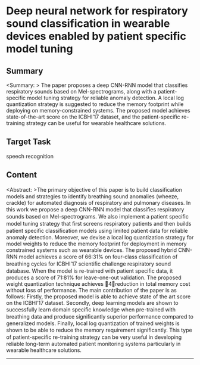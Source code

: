 # Deep neural network for respiratory sound classification in wearable devices enabled by patient specific model tuning

## Summary

<Summary: > The paper proposes a deep CNN-RNN model that classifies respiratory sounds based on Mel-spectrograms, along with a patient-specific model tuning strategy for reliable anomaly detection. A local log quantization strategy is suggested to reduce the memory footprint while deploying on memory-constrained systems. The proposed model achieves state-of-the-art score on the ICBHI’17 dataset, and the patient-specific re-training strategy can be useful for wearable healthcare solutions.


## Target Task

speech recognition

## Content

<Abstract: >The primary objective of this paper is to build
classiﬁcation models and strategies to identify breathing sound
anomalies (wheeze, crackle) for automated diagnosis of respiratory and pulmonary diseases. In this work we propose a deep CNN-RNN model that classiﬁes respiratory sounds based on Mel-spectrograms. We also implement a patient speciﬁc model tuning strategy that ﬁrst screens respiratory patients and then builds patient speciﬁc classiﬁcation models using limited patient data for reliable anomaly detection. Moreover, we devise a local log quantization strategy for model weights to reduce the memory footprint for deployment in memory constrained systems such as wearable devices. The proposed hybrid CNN-RNN model achieves a score of 66:31% on four-class classiﬁcation of breathing cycles for ICBHI’17 scientiﬁc challenge respiratory sound database. When the model is re-trained with patient speciﬁc data, it produces a score of 71:81% for leave-one-out validation. The proposed weight quantization technique achieves 4reduction in total memory cost without loss of performance. The main contribution of the paper is as follows: Firstly, the proposed
model is able to achieve state of the art score on the ICBHI’17 dataset. Secondly, deep learning models are shown to successfully learn domain speciﬁc knowledge when pre-trained with breathing data and produce signiﬁcantly superior performance compared to generalized models. Finally, local log quantization of trained weights is shown to be able to reduce the memory requirement signiﬁcantly. This type of patient-speciﬁc re-training strategy can be very useful in developing reliable long-term automated patient monitoring systems particularly in wearable healthcare solutions.



---

